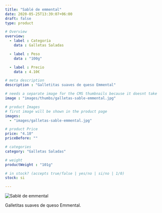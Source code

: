 ```yaml
---
title: "Sablé de emmental"
date: 2020-05-25T13:39:07+06:00
draft: false
type: product

# Overview
overview:
  - label : Categoría
    data : Galletas Saladas

  - label : Peso
    data : "100g"

  - label : Precio
    data : 4.10€

# meta description
description : "Galletitas suaves de queso Emmental"

# needs a separate image for the CMS thumbnails because it doesnt take arrays (slideshow images)
image : "images/thumbs/galletas-sable-emmental.jpg"

# product Images
# first image will be shown in the product page
images:
  - "images/galletas-sable-emmental.jpg"

# product Price
price: "4.10"
priceBefore: ""

# categories
category: "Galletas Saladas"

# weight
productWeight : "101g"

# in stock? (accepts true/false | yes/no | si/no | 1/0)
stock: si

---
```

![Sablé de emmental](/images/galletas-sable-emmental.jpg "Sablé de emmental")

Galletitas suaves de queso Emmental.
